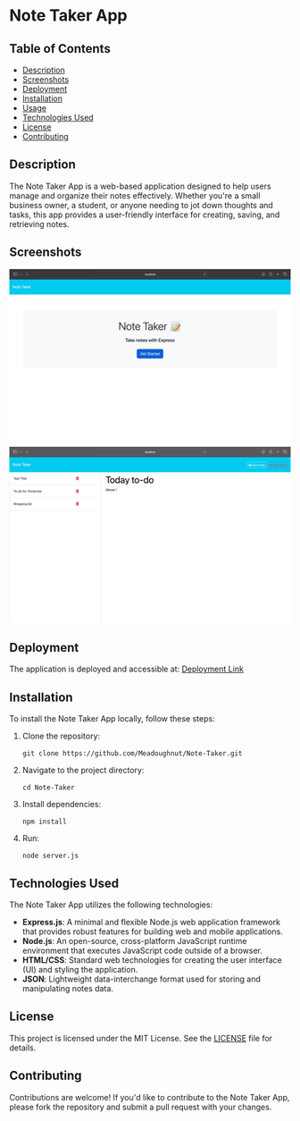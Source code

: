 # Note Taker App

## Table of Contents
- [Description](#description)
- [Screenshots](#screenshots)
- [Deployment](#deployment)
- [Installation](#installation)
- [Usage](#usage)
- [Technologies Used](#technologies-used)
- [License](#license)
- [Contributing](#contributing)


## Description
The Note Taker App is a web-based application designed to help users manage and organize their notes effectively. Whether you're a small business owner, a student, or anyone needing to jot down thoughts and tasks, this app provides a user-friendly interface for creating, saving, and retrieving notes.

## Screenshots
![Placeholder for screenshot](/public/assets/frontpage.png)
![Placeholder for screenshot](/public/assets/secondpage.png)

## Deployment
The application is deployed and accessible at: [Deployment Link](#https://meadoughnut.github.io/Note-Taker/)

## Installation
To install the Note Taker App locally, follow these steps:

1. Clone the repository:
   ```
   git clone https://github.com/Meadoughnut/Note-Taker.git
   ```
2. Navigate to the project directory:
   ```
   cd Note-Taker
   ```
3. Install dependencies:
   ```
   npm install
   ```
4. Run:
   ```
   node server.js
   ```



## Technologies Used
The Note Taker App utilizes the following technologies:

- **Express.js**: A minimal and flexible Node.js web application framework that provides robust features for building web and mobile applications.
- **Node.js**: An open-source, cross-platform JavaScript runtime environment that executes JavaScript code outside of a browser.
- **HTML/CSS**: Standard web technologies for creating the user interface (UI) and styling the application.
- **JSON**: Lightweight data-interchange format used for storing and manipulating notes data.

## License
This project is licensed under the MIT License. See the [LICENSE](LICENSE) file for details.

## Contributing
Contributions are welcome! If you'd like to contribute to the Note Taker App, please fork the repository and submit a pull request with your changes.